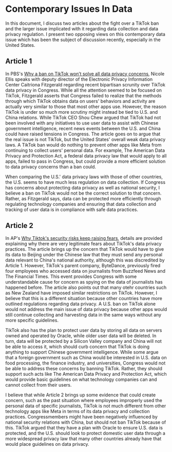 # Contemporary Issues In Data
In this document, I discuss two articles about the fight over a TikTok ban and the larger issue implicated with it regarding data collection and data privacy regulation. I present two opposing views on this contemporary data issue which has been the subject of discussion recently, especially in the United States.

## Article 1
In PBS's [Why a ban on TikTok won’t solve all data privacy concerns](https://www.pbs.org/newshour/nation/why-a-ban-on-tiktok-wont-solve-all-data-privacy-concerns), Nicole Ellis speaks with deputy director of the Electronic Privacy Information Center Caitriona Fitzgerald regarding recent bipartisan scrunity over TikTok data privacy in Congress. While all the attention seemed to be focused on TikTok, Fitzgerald asserts that Congress failed to realize that the methods through which TikTok obtains data on users' behaviors and activity are actually very similar to those that most other apps use. However, the reason TikTok is under so much more scrutiny might instead be tied to U.S. and China relations. While TikTok CEO Shou Chew argued that TikTok had not been involved with any initiatives to use user data to assist with Chinese government intelligence, recent news events between the U.S. and China could have raised tensions in Congress. The article goes on to argue that the real issue is not TikTok, but the United States' overall weak data privacy laws. A TikTok ban would do nothing to prevent other apps like Meta from continuing to collect users' personal data. For example, The American Data Privacy and Protection Act, a federal data privacy law that would apply to all apps, failed to pass in Congress, but could provide a more efficient solution to data privacy concerns than a ban could.

When comparing the U.S.' data privacy laws with those of other countries, the U.S. seems to have much less regulation on data collection. If Congress has concerns about protecting data privacy as well as national security, I believe a ban on TikTok would not be the correct solution to that concern. Rather, as Fitzgerald says, data can be protected more efficiently through regulating technology companies and ensuring that data collection and tracking of user data is in compliance with safe data practices.

## Article 2

In AP's [Why Tiktok's security risks keep raising fears](https://apnews.com/article/tiktok-ceo-shou-zi-chew-security-risk-cc36f36801d84fc0652112fa461ef140), details are provided explaining why there are very legitimate fears about TikTok's data privacy practices. The article brings up the concern that TikTok would have to give its data to Beijing under the Chinese law that they must send any personal data relevant to China's national authority, although this was discredited by Article 1. However, TikTok's parent company, ByteDance, previously fired four employees who accessed data on journalists from Buzzfeed News and The Financial Times. This event provides Congress with some understandable cause for concern as spying on the data of journalists has happened before. The article also points out that many otehr countries such as New Zealand have imposed similar restrictions on TikTok. However, I believe that this is a different situation because other countries have more outlined regulations regarding data privacy. A U.S. ban on TikTok alone would not address the main issue of data privacy because other apps would still continue collecting and harvesting data in the same ways without any more specific guidelines.

TikTok also has the plan to protect user data by storing all data on servers owned and operated by Oracle, while older user data will be deleted. In turn, data will be protected by a Silicon Valley company and China will not be able to access it, which should curb concern that TikTok is doing anything to support Chinese government intelligence. While some argue that a foreign government such as China would be interested in U.S. data on food processing, the finance industry, and universities, Congress would not be able to address these concerns by banning TikTok. Rather, they should support such acts like The American Data Privacy and Protection Act, which would provide basic guidelines on what technology companies can and cannot collect from their users.

I believe that while Article 2 brings up some evidence that could create concern, such as the past situation where employees improperly used the personal data of specific journalists, TikTok is not much different from other technology apps like Meta in terms of its data privacy and collection practices. Congressmembers might have been negatively influenced by national security relations with China, but should not ban TikTok because of this. TikTok argued that they have a plan with Oracle to ensure U.S. data is protected, and the U.S. should look to protect domestic user data through a more widespread privacy law that many other countries already have that would place guidelines on data privacy.